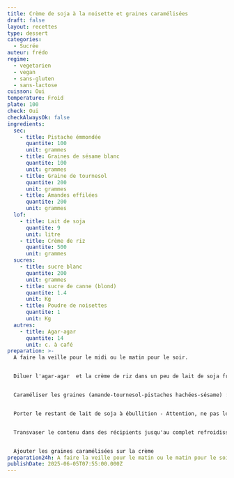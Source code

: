 ```yaml
---
title: Crème de soja à la noisette et graines caramélisées
draft: false
layout: recettes
type: dessert
categories:
  - Sucrée
auteur: frédo
regime:
  - vegetarien
  - vegan
  - sans-gluten
  - sans-lactose
cuisson: Oui
temperature: Froid
plate: 100
check: Oui
checkAlwaysOk: false
ingredients:
  sec:
    - title: Pistache émmondée
      quantite: 100
      unit: grammes
    - title: Graines de sésame blanc
      quantite: 100
      unit: grammes
    - title: Graine de tournesol
      quantite: 200
      unit: grammes
    - title: Amandes effilées
      quantite: 200
      unit: grammes
  lof:
    - title: Lait de soja
      quantite: 9
      unit: litre
    - title: Crème de riz
      quantite: 500
      unit: grammes
  sucres:
    - title: sucre blanc
      quantite: 200
      unit: grammes
    - title: sucre de canne (blond)
      quantite: 1.4
      unit: Kg
    - title: Poudre de noisettes
      quantite: 1
      unit: Kg
  autres:
    - title: Agar-agar
      quantite: 14
      unit: c. à café
preparation: >-
  A faire la veille pour le midi ou le matin pour le soir.


  Diluer l'agar-agar  et la crème de riz dans un peu de lait de soja froid. Réserver.


  Caraméliser les graines (amande-tournesol-pistaches hachées-sésame) : les griller à sec. Quand elles commencent à dorer et qu'elles sont bien chaudes les saupoudrer de sucre blanc sans cesser de remuer ce qui va les caraméliser. Procéder en plusieurs fois, quand il y a trop de masse ça ne fonctionne pas. Réserver.


  Porter le restant de lait de soja à ébullition - Attention, ne pas le quitter et remuer sans cesse, ça peut très vite attacher. A l'approche de l'ébullition ajouter la poudre de noisette puis le sucre blond et enfin l'agar-agar et la crème de riz dilués. Cuire alors au moins 2 minutes au bouillon.


  Transvaser le contenu dans des récipients jusqu'au complet refroidissement. Stocker filmé au froid jusqu'au lendemain. La crème va prendre. S'il s'avère qu'elle est trop compacte, la passer au mixeur avant de portionner en verrines ou autres contenants.


  Ajouter les graines caramélisées sur la crème
preparation24h: A faire la veille pour le matin ou le matin pour le soir
publishDate: 2025-06-05T07:55:00.000Z
---
```


